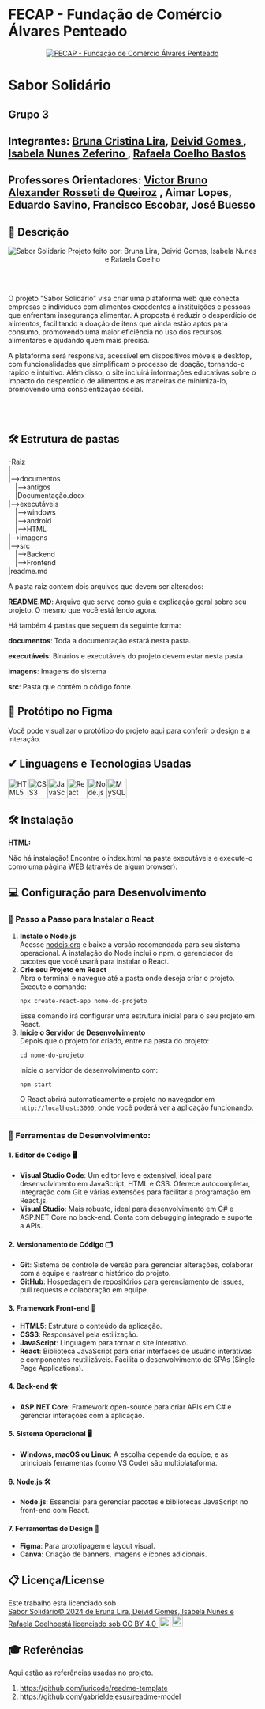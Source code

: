 # FECAP - Fundação de Comércio Álvares Penteado

<p align="center">
<a href= "https://www.fecap.br/"><img src="https://encrypted-tbn0.gstatic.com/images?q=tbn:ANd9GcRhZPrRa89Kma0ZZogxm0pi-tCn_TLKeHGVxywp-LXAFGR3B1DPouAJYHgKZGV0XTEf4AE&usqp=CAU" alt="FECAP - Fundação de Comércio Álvares Penteado" border="0"></a>
</p>

# Sabor Solidário

## Grupo 3

## Integrantes: <a href="https://www.linkedin.com/in/brunacristinalira/">Bruna Cristina Lira</a>, <a href="https://www.linkedin.com/in/deivid-gomes09/">Deivid Gomes </a>, <a href="https://www.linkedin.com/in/isabela-nunes-zeferino/">Isabela Nunes Zeferino </a>, <a href="https://www.linkedin.com/in/rafaela-coelho-bastos-7b8ba61b4/">Rafaela Coelho Bastos</a>
## Professores Orientadores: <a href="https://www.linkedin.com/in/victorbarq/">Victor Bruno Alexander Rosseti de Queiroz</a> <a>, Aimar Lopes, Eduardo Savino, Francisco Escobar, José Buesso </a>


## 📖 Descrição

<p align="center">
<img src="imagens/home%20assets/logo.png" alt="Sabor Solidario" border="0">
    Projeto feito por: Bruna Lira, Deivid Gomes, Isabela Nunes e Rafaela Coelho
</p>

<br><br>

O projeto "Sabor Solidário" visa criar uma plataforma web que conecta empresas e indivíduos com alimentos excedentes a instituições e pessoas que enfrentam insegurança alimentar. A proposta é reduzir o desperdício de alimentos, facilitando a doação de itens que ainda estão aptos para consumo, promovendo uma maior eficiência no uso dos recursos alimentares e ajudando quem mais precisa.

A plataforma será responsiva, acessível em dispositivos móveis e desktop, com funcionalidades que simplificam o processo de doação, tornando-o rápido e intuitivo. Além disso, o site incluirá informações educativas sobre o impacto do desperdício de alimentos e as maneiras de minimizá-lo, promovendo uma conscientização social.

<br><br>


## 🛠 Estrutura de pastas

-Raiz<br>
|<br>
|-->documentos<br>
  &emsp;|-->antigos<br>
  &emsp;|Documentação.docx<br>
|-->executáveis<br>
  &emsp;|-->windows<br>
  &emsp;|-->android<br>
  &emsp;|-->HTML<br>
|-->imagens<br>
|-->src<br>
  &emsp;|-->Backend<br>
  &emsp;|-->Frontend<br>
|readme.md<br>

A pasta raiz contem dois arquivos que devem ser alterados:

<b>README.MD</b>: Arquivo que serve como guia e explicação geral sobre seu projeto. O mesmo que você está lendo agora.

Há também 4 pastas que seguem da seguinte forma:

<b>documentos</b>: Toda a documentação estará nesta pasta.

<b>executáveis</b>: Binários e executáveis do projeto devem estar nesta pasta.

<b>imagens</b>: Imagens do sistema

<b>src</b>: Pasta que contém o código fonte.

## 📄 Protótipo no Figma 

Você pode visualizar o protótipo do projeto [aqui](https://www.figma.com/design/j4pC2lMTqTk5AlOf6fuSlP/Untitled?node-id=0-1&t=RnJ7I26mfWgrJikd-1) para conferir o design e a interação.


## ✔ Linguagens e Tecnologias Usadas

<div style="display: flex; align-items: center;">
  <img src="https://cdn.jsdelivr.net/gh/devicons/devicon/icons/html5/html5-original.svg" width="40" height="40" alt="HTML5" />
  <img src="https://cdn.jsdelivr.net/gh/devicons/devicon/icons/css3/css3-original.svg" width="40" height="40" alt="CSS3" />
  <img src="https://cdn.jsdelivr.net/gh/devicons/devicon/icons/javascript/javascript-original.svg" width="40" height="40" alt="JavaScript" />
  <img src="https://cdn.jsdelivr.net/gh/devicons/devicon/icons/react/react-original.svg" width="40" height="40" alt="React" />
  <img src="https://cdn.jsdelivr.net/gh/devicons/devicon/icons/nodejs/nodejs-original.svg" width="40" height="40" alt="Node.js" />
  <img src="https://cdn.jsdelivr.net/gh/devicons/devicon/icons/mysql/mysql-original.svg" width="40" height="40" alt="MySQL" />
</div>

## 🛠 Instalação

<b>HTML:</b>

Não há instalação!
Encontre o index.html na pasta executáveis e execute-o como uma página WEB (através de algum browser).

<h2>💻 Configuração para Desenvolvimento</h2>

<h3>🚀 Passo a Passo para Instalar o React</h3>
<ol>
  <li><b>Instale o Node.js</b><br>
    Acesse <a href="https://nodejs.org/" target="_blank">nodejs.org</a> e baixe a versão recomendada para seu sistema operacional. A instalação do Node inclui o npm, o gerenciador de pacotes que você usará para instalar o React.
  </li>
  <li><b>Crie seu Projeto em React</b><br>
    Abra o terminal e navegue até a pasta onde deseja criar o projeto. Execute o comando:
    <pre><code>npx create-react-app nome-do-projeto</code></pre>
    Esse comando irá configurar uma estrutura inicial para o seu projeto em React.
  </li>
  <li><b>Inicie o Servidor de Desenvolvimento</b><br>
    Depois que o projeto for criado, entre na pasta do projeto:
    <pre><code>cd nome-do-projeto</code></pre>
    Inicie o servidor de desenvolvimento com:
    <pre><code>npm start</code></pre>
    O React abrirá automaticamente o projeto no navegador em <code>http://localhost:3000</code>, onde você poderá ver a aplicação funcionando.
  </li>
</ol>

<hr>

<h3>🔧 Ferramentas de Desenvolvimento:</h3>

<h4>1. Editor de Código 🖥️</h4>
<ul>
  <li><b>Visual Studio Code</b>: Um editor leve e extensível, ideal para desenvolvimento em JavaScript, HTML e CSS. Oferece autocompletar, integração com Git e várias extensões para facilitar a programação em React.js.</li>
  <li><b>Visual Studio</b>: Mais robusto, ideal para desenvolvimento em C# e ASP.NET Core no back-end. Conta com debugging integrado e suporte a APIs.</li>
</ul>

<h4>2. Versionamento de Código 🗂️</h4>
<ul>
  <li><b>Git</b>: Sistema de controle de versão para gerenciar alterações, colaborar com a equipe e rastrear o histórico do projeto.</li>
  <li><b>GitHub</b>: Hospedagem de repositórios para gerenciamento de issues, pull requests e colaboração em equipe.</li>
</ul>

<h4>3. Framework Front-end 🎨</h4>
<ul>
  <li><b>HTML5</b>: Estrutura o conteúdo da aplicação.</li>
  <li><b>CSS3</b>: Responsável pela estilização.</li>
  <li><b>JavaScript</b>: Linguagem para tornar o site interativo.</li>
  <li><b>React</b>: Biblioteca JavaScript para criar interfaces de usuário interativas e componentes reutilizáveis. Facilita o desenvolvimento de SPAs (Single Page Applications).</li>
</ul>

<h4>4. Back-end 🛠️</h4>
<ul>
  <li><b>ASP.NET Core</b>: Framework open-source para criar APIs em C# e gerenciar interações com a aplicação.</li>
</ul>

<h4>5. Sistema Operacional 🖥️</h4>
<ul>
  <li><b>Windows, macOS ou Linux</b>: A escolha depende da equipe, e as principais ferramentas (como VS Code) são multiplataforma.</li>
</ul>

<h4>6. Node.js 🛠️</h4>
<ul>
  <li><b>Node.js</b>: Essencial para gerenciar pacotes e bibliotecas JavaScript no front-end com React.</li>
</ul>

<h4>7. Ferramentas de Design 🎨</h4>
<ul>
  <li><b>Figma</b>: Para prototipagem e layout visual.</li>
  <li><b>Canva</b>: Criação de banners, imagens e ícones adicionais.</li>
</ul>


## 📋 Licença/License
<p xmlns:cc="http://creativecommons.org/ns#" >Este trabalho está licenciado sob <a href="https://creativecommons.org/licenses/by/4.0/?ref=chooser-v1" target="_blank" rel="license noopener noreferrer" style="display:inline-block;">Sabor Solidário© 2024 de Bruna Lira, Deivid Gomes, Isabela Nunes e Rafaela Coelhoestá licenciado sob CC BY 4.0 <img style="height:22px!important;margin-left:3px;vertical-align:text-bottom ;" src="https://mirrors.creativecommons.org/presskit/icons/cc.svg?ref=chooser-v1" alt=""><img style="height:22px!important;margin-left:3px;vertical -align:texto inferior;" src="https://mirrors.creativecommons.org/presskit/icons/by.svg?ref=chooser-v1" alt=""></a></p>

## 🎓 Referências

Aqui estão as referências usadas no projeto.

1. <https://github.com/iuricode/readme-template>
2. <https://github.com/gabrieldejesus/readme-model>

